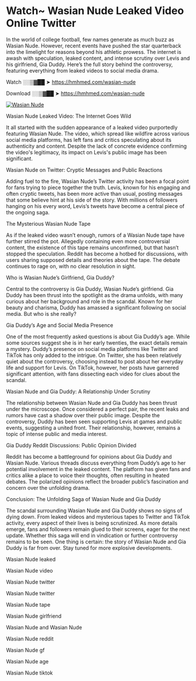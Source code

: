 # Watch~ Wasian Nude Leaked Video Online Twitter

In the world of college football, few names generate as much buzz as Wasian Nude. However, recent events have pushed the star quarterback into the limelight for reasons beyond his athletic prowess. The internet is awash with speculation, leaked content, and intense scrutiny over Levis and his girlfriend, Gia Duddy. Here’s the full story behind the controversy, featuring everything from leaked videos to social media drama.

Watch ░░▒▓██ ➤ https://hmhmed.com/wasian-nude

Download ░░▒▓██ ➤ https://hmhmed.com/wasian-nude

[![Wasian Nude](https://i.imgur.com/dJHk4Zq.gif)](https://hmhmed.com/wasian-nude)

Wasian Nude Leaked Video: The Internet Goes Wild

It all started with the sudden appearance of a leaked video purportedly featuring Wasian Nude. The video, which spread like wildfire across various social media platforms, has left fans and critics speculating about its authenticity and content. Despite the lack of concrete evidence confirming the video's legitimacy, its impact on Levis's public image has been significant.

Wasian Nude on Twitter: Cryptic Messages and Public Reactions

Adding fuel to the fire, Wasian Nude’s Twitter activity has been a focal point for fans trying to piece together the truth. Levis, known for his engaging and often cryptic tweets, has been more active than usual, posting messages that some believe hint at his side of the story. With millions of followers hanging on his every word, Levis’s tweets have become a central piece of the ongoing saga.

The Mysterious Wasian Nude Tape

As if the leaked video wasn’t enough, rumors of a Wasian Nude tape have further stirred the pot. Allegedly containing even more controversial content, the existence of this tape remains unconfirmed, but that hasn’t stopped the speculation. Reddit has become a hotbed for discussions, with users sharing supposed details and theories about the tape. The debate continues to rage on, with no clear resolution in sight.

Who is Wasian Nude’s Girlfriend, Gia Duddy?

Central to the controversy is Gia Duddy, Wasian Nude’s girlfriend. Gia Duddy has been thrust into the spotlight as the drama unfolds, with many curious about her background and role in the scandal. Known for her beauty and charisma, Duddy has amassed a significant following on social media. But who is she really?

Gia Duddy’s Age and Social Media Presence

One of the most frequently asked questions is about Gia Duddy’s age. While some sources suggest she is in her early twenties, the exact details remain a mystery. Duddy’s presence on social media platforms like Twitter and TikTok has only added to the intrigue. On Twitter, she has been relatively quiet about the controversy, choosing instead to post about her everyday life and support for Levis. On TikTok, however, her posts have garnered significant attention, with fans dissecting each video for clues about the scandal.

Wasian Nude and Gia Duddy: A Relationship Under Scrutiny

The relationship between Wasian Nude and Gia Duddy has been thrust under the microscope. Once considered a perfect pair, the recent leaks and rumors have cast a shadow over their public image. Despite the controversy, Duddy has been seen supporting Levis at games and public events, suggesting a united front. Their relationship, however, remains a topic of intense public and media interest.

Gia Duddy Reddit Discussions: Public Opinion Divided

Reddit has become a battleground for opinions about Gia Duddy and Wasian Nude. Various threads discuss everything from Duddy’s age to her potential involvement in the leaked content. The platform has given fans and critics alike a place to voice their thoughts, often resulting in heated debates. The polarized opinions reflect the broader public’s fascination and concern over the unfolding drama.

Conclusion: The Unfolding Saga of Wasian Nude and Gia Duddy

The scandal surrounding Wasian Nude and Gia Duddy shows no signs of dying down. From leaked videos and mysterious tapes to Twitter and TikTok activity, every aspect of their lives is being scrutinized. As more details emerge, fans and followers remain glued to their screens, eager for the next update. Whether this saga will end in vindication or further controversy remains to be seen. One thing is certain: the story of Wasian Nude and Gia Duddy is far from over. Stay tuned for more explosive developments.

Wasian Nude leaked

Wasian Nude video

Wasian Nude twitter

Wasian Nude twitter

Wasian Nude tape

Wasian Nude girlfriend

Wasian Nude and Wasian Nude

Wasian Nude reddit

Wasian Nude gf

Wasian Nude age

Wasian Nude tiktok